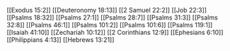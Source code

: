 [[Exodus 15:2]]
[[Deuteronomy 18:13]]
[[2 Samuel 22:2]]
[[Job 22:3]]
[[Psalms 18:32]]
[[Psalms 27:1]]
[[Psalms 28:7]]
[[Psalms 31:3]]
[[Psalms 32:8]]
[[Psalms 46:1]]
[[Psalms 101:2]]
[[Psalms 101:6]]
[[Psalms 119:1]]
[[Isaiah 41:10]]
[[Zechariah 10:12]]
[[2 Corinthians 12:9]]
[[Ephesians 6:10]]
[[Philippians 4:13]]
[[Hebrews 13:21]]
